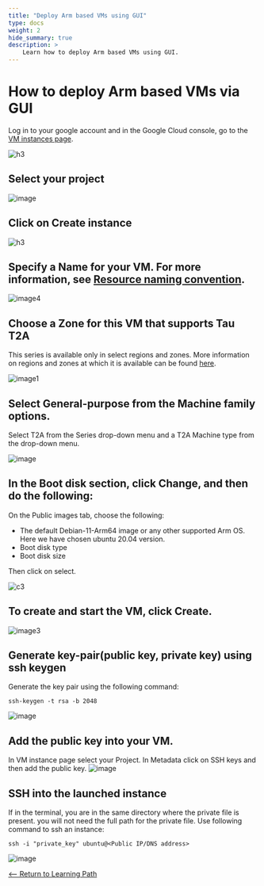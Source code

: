 ```yaml
---
title: "Deploy Arm based VMs using GUI"
type: docs
weight: 2
hide_summary: true
description: >
    Learn how to deploy Arm based VMs using GUI.
---
```


# How to deploy Arm based VMs via GUI
Log in to your google account and in the Google Cloud console, go to the [VM instances page](https://console.cloud.google.com/compute/instances?_ga=2.159262650.1220602700.1668410849-523068185.1662463135).

![h3](https://user-images.githubusercontent.com/67620689/202090364-2946214c-2347-4538-b2b0-3a36f45caee0.PNG)
   
## Select your project
    
![image](https://user-images.githubusercontent.com/67620689/202095985-103deaa4-610d-45ea-a84c-65af2bbfec41.PNG)

## Click on Create instance
    
![h3](https://user-images.githubusercontent.com/67620689/202090934-aa0aa2da-e0f7-4aea-b8db-bc4988b781b2.PNG)

## Specify a Name for your VM. For more information, see [Resource naming convention](https://cloud.google.com/compute/docs/naming-resources#resource-name-format).

![image4](https://user-images.githubusercontent.com/67620689/202098830-532b5dc8-f6b5-4cff-931c-ec41edd08516.PNG)

## Choose a Zone for this VM that supports Tau T2A
This series is available only in select regions and zones. More information on regions and zones at which it is available can be found [here](https://cloud.google.com/compute/docs/regions-zones#available).
   
![image1](https://user-images.githubusercontent.com/67620689/202097168-6208b6ae-3627-47b3-a397-7783769e6727.PNG)

## Select General-purpose from the Machine family options.
Select T2A from the Series drop-down menu and a T2A Machine type from the drop-down menu.
   
![image](https://user-images.githubusercontent.com/67620689/203740482-d820ced1-5eeb-4c07-99a3-18a7a7511966.PNG)

## In the Boot disk section, click Change, and then do the following:
On the Public images tab, choose the following:
 * The default Debian-11-Arm64 image or any other supported Arm OS. Here we have chosen ubuntu 20.04 version.
 * Boot disk type
 * Boot disk size

Then click on select.

![c3](https://user-images.githubusercontent.com/67620689/203740594-e118f88a-52da-41f2-b5bd-4a3d35990536.PNG)

## To create and start the VM, click Create.
   
![image3](https://user-images.githubusercontent.com/67620689/202098038-7bfb0b6c-af18-4d5c-92a8-ca90a57bc25b.PNG)

## Generate key-pair(public key, private key) using ssh keygen
Generate the key pair using the following command:

```
ssh-keygen -t rsa -b 2048
```
![image](https://user-images.githubusercontent.com/67620689/203761628-d7f4ade8-a132-4af9-b012-778c82b6d94d.PNG)

## Add the public key into your VM.
In VM instance page select your Project. In Metadata click on SSH keys and then add the public key.
![image](https://user-images.githubusercontent.com/67620689/203762984-abfcecf4-87d6-4a06-b546-ad955dee4bc6.PNG)
   
## SSH into the launched instance
If in the terminal, you are in the same directory where the private file is present. you will not need the full path for the private file. Use following command to ssh an instance:
   
```
ssh -i "private_key" ubuntu@<Public IP/DNS address>
```
![image](https://user-images.githubusercontent.com/67620689/203761659-9be08da4-f537-4971-b9aa-51f7c1eddcb4.PNG)

[<-- Return to Learning Path](/content/en/cloud/gcp/#sections)
